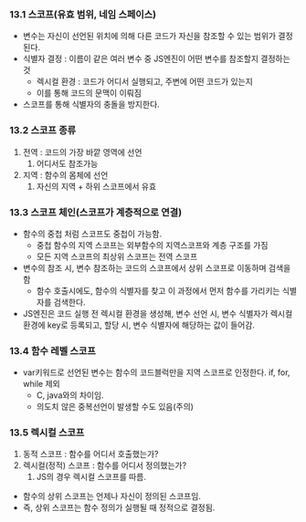 ### 13.1 스코프(유효 범위, 네임 스페이스)
- 변수는 자신이 선언된 위치에 의해 다른 코드가 자신을 참조할 수 있는 범위가 결정된다.
- 식별자 결정 : 이름이 같은 여러 변수 중 JS엔진이 어떤 변수를 참조할지 결정하는 것
    - 렉시컬 환경 : 코드가 어디서 실행되고, 주변에 어떤 코드가 있는지
    - 이를 통해 코드의 문맥이 이뤄짐
- 스코프를 통해 식별자의 충돌을 방지한다.

### 13.2 스코프 종류

1. 전역 : 코드의 가장 바깥 영역에 선언
    1. 어디서도 참조가능
2. 지역 : 함수의 몸체에 선언
    1. 자신의 지역 + 하위 스코프에서 유효

### 13.3 스코프 체인(스코프가 계층적으로 연결)

- 함수의 중첩 처럼 스코프도 중첩이 가능함.
    - 중첩 함수의 지역 스코프는 외부함수의 지역스코프와 계층 구조를 가짐
    - 모든 지역 스코프의 최상위 스코프는 전역 스코프
- 변수의 참조 시, 변수 참조하는 코드의 스코프에서 상위 스코프로 이동하며 검색을 함
    - 함수 호출시에도, 함수의 식별자를 찾고 이 과정에서 먼저 함수를 가리키는 식별자를 검색한다.
- JS엔진은 코드 실행 전 렉시컬 환경을 생성해, 변수 선언 시, 변수 식별자가 렉시컬 환경에 key로 등록되고, 할당 시, 변수 식별자에 해당하는 값이 들어감.

### 13.4 함수 레벨 스코프

- var키워드로 선언된 변수는 함수의 코드블럭만을 지역 스코프로 인정한다. if, for, while 제외
    - C, java와의 차이임.
    - 의도치 않은 중복선언이 발생할 수도 있음(주의)

### 13.5 렉시컬 스코프

1. 동적 스코프 : 함수를 어디서 호출했는가?
2. 렉시컬(정적) 스코프 : 함수를 어디서 정의했는가?
    1. JS의 경우 렉시컬 스코프를 따름.
- 함수의 상위 스코프는 언제나 자신이 정의된 스코프임.
- 즉, 상위 스코프는 함수 정의가 실행될 때 정적으로 결정됨.